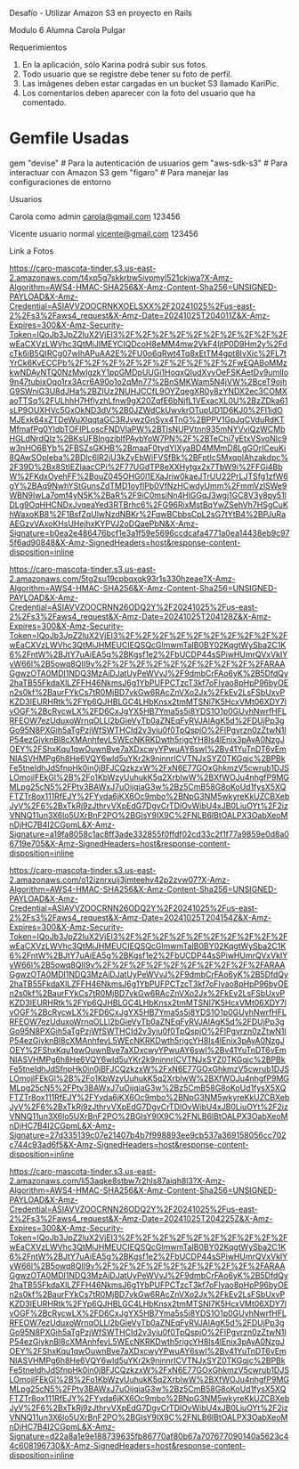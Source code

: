 
Desafío - Utilizar Amazon S3 en proyecto en Rails

Modulo 6
Alumna Carola Pulgar

Requerimientos
1. En la aplicación, sólo Karina podrá subir sus fotos.
2. Todo usuario que se registre debe tener su foto de perfil.
3. Las imágenes deben estar cargadas en un bucket S3 llamado KariPic.
4. Los comentarios deben aparecer con la foto del usuario que ha comentado.

# Gemfile Usadas

gem "devise" # Para la autenticación de usuarios
gem "aws-sdk-s3" # Para interactuar con Amazon S3
gem "figaro" # Para manejar las configuraciones de entorno

Usuarios

Carola como admin
carola@gmail.com
123456

Vicente usuario normal 
vicente@gmail.com
123456


Link a Fotos


https://caro-mascota-tinder.s3.us-east-2.amazonaws.com/t4xp5g7skkrbw5ivpmyl521ckjwa?X-Amz-Algorithm=AWS4-HMAC-SHA256&X-Amz-Content-Sha256=UNSIGNED-PAYLOAD&X-Amz-Credential=ASIAVVZOOCRNKXOELSXX%2F20241025%2Fus-east-2%2Fs3%2Faws4_request&X-Amz-Date=20241025T204011Z&X-Amz-Expires=300&X-Amz-Security-Token=IQoJb3JpZ2luX2VjEI3%2F%2F%2F%2F%2F%2F%2F%2F%2F%2FwEaCXVzLWVhc3QtMiJIMEYCIQDcoH8eMM4mw2VkF4IjtP0D9Hm2y%2FdcTk6iB5QIRCg07wIhAPuAA2E%2FU0o6qRwt4Tq8xEtTM4gpt8IvXic%2FL7tYrCk6KvECCPb%2F%2F%2F%2F%2F%2F%2F%2F%2F%2FwEQABoMMzkwNDAyNTQ0NzMwIgzkY1ppGMDpUUGi1HoqxQIudXvvOeFSKAetDv9umlIo9n47tubixOqo1rx3Acr6A90o1o2qMn77%2BnSMKWam5N4jVW%2BceT9ojhG9SWniG3U8dJHa%2BZIUz2NUHJCCfL9OYZqegXR0y8zYNDX2ec3COMXaoTTSq%2FULhhH7HflyzhLfnw9gX20ZqfE6bNjfL1VExacXL0U%2BzZDka61sLP9OUXHVc5GxOkND3dV%2B0JZWdCkUwvkrOTupUD1D6KJ0%2FI1idOMJExk64xZTDeWuXlqqtaGC3RJvwzGnSyx4TnG%2BPPV1GpJqCVduRdKTMfmafPg0YIdbTOFIPLoscFNDVlaPW%2BTlsNUPVtnn935mNYVviQzWCMbHGLdNrdQIz%2BKsUFBIngzjblfPAybYoW7PN%2F%2BTeChi7yEtxVSvoNlc9w3nHO6BYb%2FBSZsGKHB%2BmaaF0tydYIXyaBD4MMmD8LgGOrICeuKi8QAwSOpIeba%2BDlc6lR2jU3kZyEbWiFVSfBk%2BFptIcSMxqpIAhzakdpc%2F39D%2Bx8StIEZlaacCPi%2F77UGdTP8eXXHytgx2x7TbW9i%2FFGi4BbW%2FKdxOyehFF%2BouZ045OHG0l1EXaJriw0kaeJTrUU22PrLJTSfg1zfW6gY%2BAq9NwhYStGunsZdTMD1oyflPb0VfNzHCwdyUmm%2FmmVzlSWe9WBN9IwLa7omf4yN5K%2BaR%2F9iC0msiNn4HlGGqJ3wgj1GC8V3y8py51lDLg9OqHHCNDxJvqeaYed3RTBrhc6%2FG96RixMstBqYwZSehVh7HSgCuKhWaxoKB8%2F1BsfZqUlwNzdNBKr%2FqwBCbbsCpL2sG7tYtB4%2BPJuRaAEGzvVAxoKHsUHejhxKYPVJ2oDQaePbN&X-Amz-Signature=b0ea2e486476bcf1e3a1f59e5696ccdcafa4771a0ea14438eb9c975f6ad90848&X-Amz-SignedHeaders=host&response-content-disposition=inline


https://caro-mascota-tinder.s3.us-east-2.amazonaws.com/5tg2su19cpbqxqk93r1s330hzeae?X-Amz-Algorithm=AWS4-HMAC-SHA256&X-Amz-Content-Sha256=UNSIGNED-PAYLOAD&X-Amz-Credential=ASIAVVZOOCRNN26ODQ2Y%2F20241025%2Fus-east-2%2Fs3%2Faws4_request&X-Amz-Date=20241025T204128Z&X-Amz-Expires=300&X-Amz-Security-Token=IQoJb3JpZ2luX2VjEI3%2F%2F%2F%2F%2F%2F%2F%2F%2F%2FwEaCXVzLWVhc3QtMiJHMEUCIEQSQcGlmwmTaIB0BY02KqgtWySba2C1K6%2FntW%2BJtY7uAiEA5g%2BKgsf1e2%2FbUCDP44sSPiwHUmrQVxVkIYyW66l%2B5owq8QII9v%2F%2F%2F%2F%2F%2F%2F%2F%2F%2FARAAGgwzOTA0MDI1NDQ3MzAiDJatUyPeWVvJ%2F9dmbCrFAo6yK%2B5DfdQy2haTB55FkdaXlLZFFH46NkmsJ6g1YbPUFPCTzcT3kf7oFIyao8pHpP96byOEn2s0kf%2BaurFYkCs7tR0MjBD7vkGw6RAcZnVXo2Jx%2FkEv2LsFSbUxvPKZD3IEURHRtk%2FYp6QJHBLGC4LHbKnsx2tmMTSNl7K5HcxVMt06XDY7lvOGF%2BcRycwLX%2FD6CxJgYX5HB7Yma5s5i8YDS1O1p0GUyhNwrfHFLRFEOW7ezUduxoWrnqOLLl2bGieVyTb0aZNEqFyRVJAlAgK5d%2FDUjPp3gGo95N8PXGih5aTgPzjWfSWTHCId2v3yiu0f0TpQspjO%2FlPgvrzn0zZtwN1IP54ezGiyknBl8cXMAnhfevL5WEcNKRKDwth5rigcYH8Is4lEnix3pAyA0NzgJOEY%2FShxKqu1qwOuwnBve7aXDxcwyYPwuAY6swI%2Bv41YuTnDT6vEmNIASVHMPg6h8He6VQY6wld5uYKr2k9ninnrICVTNJxSYZ0TKGqjc%2BPBkFe5tneIdhJdSfnpHk0in0jBFJCQzkzxW%2FxN6E77GOxGhkmzV5cwrub1DJSLOmojlFEkGl%2B%2Fo1KbWzyUuhukK5q2XrbIwW%2BXfWOJu4nhgfP9MGMLpg25cN5%2FPtv3BAWxJ7uOijqiaG3w%2Bz5CmB58G8oKoUd1fysX5XQFTZTr8ox111RfEJY%2FYvda6jKX6Oc9mbo%2BNpG3NM5wkyreKkUZCBXebJyV%2F6%2BxTkRj9zJthrvVXpEdG7DgvCrTDlOvWibU4xJB0LiuOYt%2F2izVNNQ11un3X6lo5UXrBnF2PO%2BGlsY9IX9C%2FNLB6lBtOALPX3OabXeoMnDjHC7B4I2CGpmL&X-Amz-Signature=a19fa8058c1ac8ff3ade332855f0ffdf02cd33c2f1f77a9859e0d8a06719e705&X-Amz-SignedHeaders=host&response-content-disposition=inline

https://caro-mascota-tinder.s3.us-east-2.amazonaws.com/o12iznrxuij3jmteehv42p2zvw07?X-Amz-Algorithm=AWS4-HMAC-SHA256&X-Amz-Content-Sha256=UNSIGNED-PAYLOAD&X-Amz-Credential=ASIAVVZOOCRNN26ODQ2Y%2F20241025%2Fus-east-2%2Fs3%2Faws4_request&X-Amz-Date=20241025T204154Z&X-Amz-Expires=300&X-Amz-Security-Token=IQoJb3JpZ2luX2VjEI3%2F%2F%2F%2F%2F%2F%2F%2F%2F%2FwEaCXVzLWVhc3QtMiJHMEUCIEQSQcGlmwmTaIB0BY02KqgtWySba2C1K6%2FntW%2BJtY7uAiEA5g%2BKgsf1e2%2FbUCDP44sSPiwHUmrQVxVkIYyW66l%2B5owq8QII9v%2F%2F%2F%2F%2F%2F%2F%2F%2F%2FARAAGgwzOTA0MDI1NDQ3MzAiDJatUyPeWVvJ%2F9dmbCrFAo6yK%2B5DfdQy2haTB55FkdaXlLZFFH46NkmsJ6g1YbPUFPCTzcT3kf7oFIyao8pHpP96byOEn2s0kf%2BaurFYkCs7tR0MjBD7vkGw6RAcZnVXo2Jx%2FkEv2LsFSbUxvPKZD3IEURHRtk%2FYp6QJHBLGC4LHbKnsx2tmMTSNl7K5HcxVMt06XDY7lvOGF%2BcRycwLX%2FD6CxJgYX5HB7Yma5s5i8YDS1O1p0GUyhNwrfHFLRFEOW7ezUduxoWrnqOLLl2bGieVyTb0aZNEqFyRVJAlAgK5d%2FDUjPp3gGo95N8PXGih5aTgPzjWfSWTHCId2v3yiu0f0TpQspjO%2FlPgvrzn0zZtwN1IP54ezGiyknBl8cXMAnhfevL5WEcNKRKDwth5rigcYH8Is4lEnix3pAyA0NzgJOEY%2FShxKqu1qwOuwnBve7aXDxcwyYPwuAY6swI%2Bv41YuTnDT6vEmNIASVHMPg6h8He6VQY6wld5uYKr2k9ninnrICVTNJxSYZ0TKGqjc%2BPBkFe5tneIdhJdSfnpHk0in0jBFJCQzkzxW%2FxN6E77GOxGhkmzV5cwrub1DJSLOmojlFEkGl%2B%2Fo1KbWzyUuhukK5q2XrbIwW%2BXfWOJu4nhgfP9MGMLpg25cN5%2FPtv3BAWxJ7uOijqiaG3w%2Bz5CmB58G8oKoUd1fysX5XQFTZTr8ox111RfEJY%2FYvda6jKX6Oc9mbo%2BNpG3NM5wkyreKkUZCBXebJyV%2F6%2BxTkRj9zJthrvVXpEdG7DgvCrTDlOvWibU4xJB0LiuOYt%2F2izVNNQ11un3X6lo5UXrBnF2PO%2BGlsY9IX9C%2FNLB6lBtOALPX3OabXeoMnDjHC7B4I2CGpmL&X-Amz-Signature=27d335139c07e21407b4b7f998893ee9cb537a369158056cc702c744c93ad6f5&X-Amz-SignedHeaders=host&response-content-disposition=inline

https://caro-mascota-tinder.s3.us-east-2.amazonaws.com/li53aqke8stbw7r2hls87aiqh8l3?X-Amz-Algorithm=AWS4-HMAC-SHA256&X-Amz-Content-Sha256=UNSIGNED-PAYLOAD&X-Amz-Credential=ASIAVVZOOCRNN26ODQ2Y%2F20241025%2Fus-east-2%2Fs3%2Faws4_request&X-Amz-Date=20241025T204225Z&X-Amz-Expires=300&X-Amz-Security-Token=IQoJb3JpZ2luX2VjEI3%2F%2F%2F%2F%2F%2F%2F%2F%2F%2FwEaCXVzLWVhc3QtMiJHMEUCIEQSQcGlmwmTaIB0BY02KqgtWySba2C1K6%2FntW%2BJtY7uAiEA5g%2BKgsf1e2%2FbUCDP44sSPiwHUmrQVxVkIYyW66l%2B5owq8QII9v%2F%2F%2F%2F%2F%2F%2F%2F%2F%2FARAAGgwzOTA0MDI1NDQ3MzAiDJatUyPeWVvJ%2F9dmbCrFAo6yK%2B5DfdQy2haTB55FkdaXlLZFFH46NkmsJ6g1YbPUFPCTzcT3kf7oFIyao8pHpP96byOEn2s0kf%2BaurFYkCs7tR0MjBD7vkGw6RAcZnVXo2Jx%2FkEv2LsFSbUxvPKZD3IEURHRtk%2FYp6QJHBLGC4LHbKnsx2tmMTSNl7K5HcxVMt06XDY7lvOGF%2BcRycwLX%2FD6CxJgYX5HB7Yma5s5i8YDS1O1p0GUyhNwrfHFLRFEOW7ezUduxoWrnqOLLl2bGieVyTb0aZNEqFyRVJAlAgK5d%2FDUjPp3gGo95N8PXGih5aTgPzjWfSWTHCId2v3yiu0f0TpQspjO%2FlPgvrzn0zZtwN1IP54ezGiyknBl8cXMAnhfevL5WEcNKRKDwth5rigcYH8Is4lEnix3pAyA0NzgJOEY%2FShxKqu1qwOuwnBve7aXDxcwyYPwuAY6swI%2Bv41YuTnDT6vEmNIASVHMPg6h8He6VQY6wld5uYKr2k9ninnrICVTNJxSYZ0TKGqjc%2BPBkFe5tneIdhJdSfnpHk0in0jBFJCQzkzxW%2FxN6E77GOxGhkmzV5cwrub1DJSLOmojlFEkGl%2B%2Fo1KbWzyUuhukK5q2XrbIwW%2BXfWOJu4nhgfP9MGMLpg25cN5%2FPtv3BAWxJ7uOijqiaG3w%2Bz5CmB58G8oKoUd1fysX5XQFTZTr8ox111RfEJY%2FYvda6jKX6Oc9mbo%2BNpG3NM5wkyreKkUZCBXebJyV%2F6%2BxTkRj9zJthrvVXpEdG7DgvCrTDlOvWibU4xJB0LiuOYt%2F2izVNNQ11un3X6lo5UXrBnF2PO%2BGlsY9IX9C%2FNLB6lBtOALPX3OabXeoMnDjHC7B4I2CGpmL&X-Amz-Signature=d22a8a1e9e188739635fb86770af80b67a707677090140a5623c44c608196730&X-Amz-SignedHeaders=host&response-content-disposition=inline


